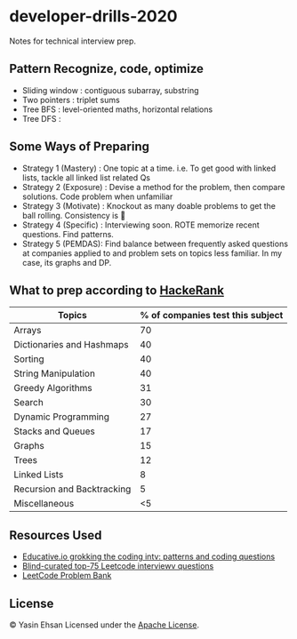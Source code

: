 # developer-drills-2020
Notes for technical interview prep.

## Pattern Recognize, code, optimize
- Sliding window : contiguous subarray, substring
- Two pointers : triplet sums
- Tree BFS : level-oriented maths, horizontal relations
- Tree DFS :


## Some Ways of Preparing
- Strategy 1 (Mastery) : One topic at a time. i.e. To get good with linked lists, tackle all linked list related Qs
- Strategy 2 (Exposure) : Devise a method for the problem, then compare solutions. Code problem when unfamiliar
- Strategy 3 (Motivate) : Knockout as many doable problems to get the ball rolling. Consistency is 🔑
- Strategy 4 (Specific) : Interviewing soon. ROTE memorize recent questions. Find patterns.
- Strategy 5 (PEMDAS): Find balance between frequently asked questions at companies applied to and problem sets on topics less familiar. In my case, its graphs and DP.

## What to prep according to [HackeRank](https://www.hackerrank.com/interview/interview-preparation-kit?h_l=domains&h_r=hrw&utm_source=hrwCandidateFeedback)

Topics | % of companies test this subject
--- | ---
Arrays| 70
Dictionaries and Hashmaps | 40
Sorting | 40
String Manipulation | 40
Greedy Algorithms | 31
Search | 30
Dynamic Programming | 27
Stacks and Queues | 17
Graphs | 15
Trees | 12
Linked Lists | 8
Recursion and Backtracking | 5
Miscellaneous | <5

## Resources Used
- [Educative.io grokking the coding intv: patterns and coding questions](https://www.educative.io/courses/grokking-the-coding-interview/RMyv02ylw2q)
- [Blind-curated top-75 Leetcode interviewv questions](https://www.teamblind.com/post/New-Year-Gift---Curated-List-of-Top-75-LeetCode-Questions-to-Save-Your-Time-OaM1orEU)
- [LeetCode Problem Bank](https://leetcode.com/problemset/all/)


## License
© Yasin Ehsan
Licensed under the [Apache License](LICENSE).

